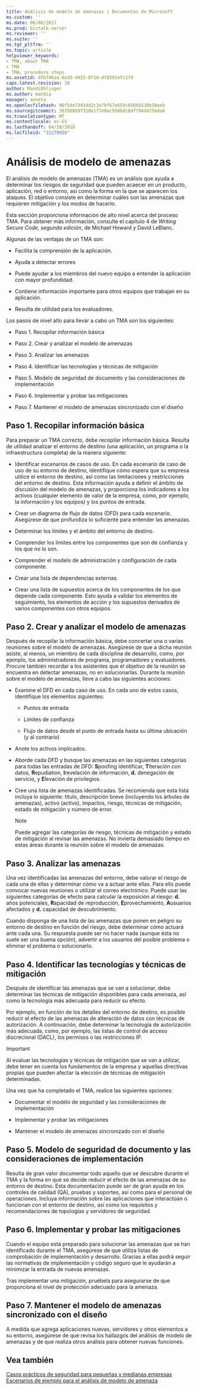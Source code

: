 ```yaml
---
title: Análisis de modelo de amenazas | Documentos de Microsoft
ms.custom: ''
ms.date: 06/08/2017
ms.prod: biztalk-server
ms.reviewer: ''
ms.suite: ''
ms.tgt_pltfrm: ''
ms.topic: article
helpviewer_keywords:
- TMA, about TMA
- TMA
- TMA, procedure steps
ms.assetid: dfbf46aa-0a35-4925-8718-df8591efc279
caps.latest.revision: 10
author: MandiOhlinger
ms.author: mandia
manager: anneta
ms.openlocfilehash: 06f5de73434d2c3a7bf67e659c6566b530b38aeb
ms.sourcegitcommit: 36350889f318e1f7e0ac9506dc8df794d475bda6
ms.translationtype: MT
ms.contentlocale: es-ES
ms.lasthandoff: 04/20/2018
ms.locfileid: "22279916"
---
```

# <a name="threat-model-analysis"></a>Análisis de modelo de amenazas
El análisis de modelo de amenazas (TMA) es un análisis que ayuda a determinar los riesgos de seguridad que pueden acaecer en un producto, aplicación, red o entorno, así como la forma en la que se aparecen los ataques. El objetivo consiste en determinar cuáles son las amenazas que requieren mitigación y los modos de hacerlo.  
  
 Esta sección proporciona información de alto nivel acerca del proceso TMA. Para obtener más información, consulte el capítulo 4 de *Writing Secure Code, segunda edición*, de Michael Howard y David LeBlanc.  
  
 Algunas de las ventajas de un TMA son:  
  
-   Facilita la comprensión de la aplicación.  
  
-   Ayuda a detectar errores  
  
-   Puede ayudar a los miembros del nuevo equipo a entender la aplicación con mayor profundidad.  
  
-   Contiene información importante para otros equipos que trabajan en su aplicación.  
  
-   Resulta de utilidad para los evaluadores.  
  
 Los pasos de nivel alto para llevar a cabo un TMA son los siguientes:  
  
-   Paso 1. Recopilar información básica  
  
-   Paso 2. Crear y analizar el modelo de amenazas  
  
-   Paso 3. Analizar las amenazas  
  
-   Paso 4. Identificar las tecnologías y técnicas de mitigación  
  
-   Paso 5. Modelo de seguridad de documento y las consideraciones de implementación  
  
-   Paso 6. Implementar y probar las mitigaciones  
  
-   Paso 7. Mantener el modelo de amenazas sincronizado con el diseño  
  
## <a name="step-1-collect-background-information"></a>Paso 1. Recopilar información básica  
 Para preparar un TMA correcto, debe recopilar información básica. Resulta de utilidad analizar el entorno de destino (una aplicación, un programa o la infraestructura completa) de la manera siguiente:  
  
-   Identificar escenarios de casos de uso. En cada escenario de caso de uso de su entorno de destino, identifique cómo espera que su empresa utilice el entorno de destino, así como las limitaciones y restricciones del entorno de destino. Esta información ayuda a definir el ámbito de discusión del modelo de amenazas, y proporciona los indicadores a los activos (cualquier elemento de valor de la empresa, como, por ejemplo, la información y los equipos) y los puntos de entrada.  
  
-   Crear un diagrama de flujo de datos (DFD) para cada escenario. Asegúrese de que profundiza lo suficiente para entender las amenazas.  
  
-   Determinar los límites y el ámbito del entorno de destino.  
  
-   Comprender los límites entre los componentes que son de confianza y los que no lo son.  
  
-   Comprender el modelo de administración y configuración de cada componente.  
  
-   Crear una lista de dependencias externas.  
  
-   Crear una lista de supuestos acerca de los componentes de los que depende cada componente. Esto ayuda a validar los elementos de seguimiento, los elementos de acción y los supuestos derivados de varios componentes con otros equipos.  
  
## <a name="step-2-create-and-analyze-the-threat-model"></a>Paso 2. Crear y analizar el modelo de amenazas  
 Después de recopilar la información básica, debe concertar una o varias reuniones sobre el modelo de amenazas. Asegúrese de que a dicha reunión asiste, al menos, un miembro de cada disciplina de desarrollo, como, por ejemplo, los administradores de programa, programadores y evaluadores. Procure también recordar a los asistentes que el objetivo de la reunión se encuentra en detectar amenazas, no en solucionarlas. Durante la reunión sobre el modelo de amenazas, lleve a cabo las siguientes acciones:  
  
-   Examine el DFD en cada caso de uso. En cada uno de estos casos, identifique los elementos siguientes:  
  
    -   Puntos de entrada  
  
    -   Límites de confianza  
  
    -   Flujo de datos desde el punto de entrada hasta su última ubicación (y al contrario)  
  
-   Anote los activos implicados.  
  
-   Aborde cada DFD y busque las amenazas en las siguientes categorías para todas las entradas de DFD: **S**poofing identificar, **T**lteración con datos, **R**epudiation, **I**revelación de información, **d.** denegación de servicio, y **E**levación de privilegios.  
  
-   Cree una lista de amenazas identificadas. Se recomienda que esta lista incluya lo siguiente: título, descripción breve (incluyendo los árboles de amenazas), activo (activo), impactos, riesgo, técnicas de mitigación, estado de mitigación y número de error.  
  
    > [!NOTE]
    >  Puede agregar las categorías de riesgo, técnicas de mitigación y estado de mitigación al revisar las amenazas. No invierta demasiado tiempo en estas áreas durante la reunión sobre el modelo de amenazas.  
  
## <a name="step-3-review-threats"></a>Paso 3. Analizar las amenazas  
 Una vez identificadas las amenazas del entorno, debe valorar el riesgo de cada una de ellas y determinar cómo va a actuar ante ellas. Para ello puede convocar nuevas reuniones o utilizar el correo electrónico. Puede usar las siguientes categorías de efecto para calcular la exposición al riesgo: **d.** años potenciales, **R**apacidad de reproducción, **E**provechamiento, **A**usuarios afectados y **d.** capacidad de descubrimiento.  
  
 Cuando disponga de una lista de las amenazas que ponen en peligro su entorno de destino en función del riesgo, debe determinar cómo actuará ante cada una. Su respuesta puede ser no hacer nada (aunque ésta no suele ser una buena opción), advertir a los usuarios del posible problema o eliminar el problema o solucionarlo.  
  
## <a name="step-4-identify-mitigation-techniques-and-technologies"></a>Paso 4. Identificar las tecnologías y técnicas de mitigación  
 Después de identificar las amenazas que se van a solucionar, debe determinar las técnicas de mitigación disponibles para cada amenaza, así como la tecnología más adecuada para reducir su efecto.  
  
 Por ejemplo, en función de los detalles del entorno de destino, es posible reducir el efecto de las amenazas de alteración de datos con técnicas de autorización. A continuación, debe determinar la tecnología de autorización más adecuada, como, por ejemplo, las listas de control de acceso discrecional (DACL), los permisos o las restricciones IP.  
  
> [!IMPORTANT]
>  Al evaluar las tecnologías y técnicas de mitigación que se van a utilizar, debe tener en cuenta los fundamentos de la empresa y aquellas directivas propias que pueden afectar la elección de técnicas de mitigación determinadas.  
  
 Una vez que ha completado el TMA, realice las siguientes opciones:  
  
-   Documentar el modelo de seguridad y las consideraciones de implementación  
  
-   Implementar y probar las mitigaciones  
  
-   Mantener el modelo de amenazas sincronizado con el diseño  
  
## <a name="step-5-document-security-model-and-deployment-considerations"></a>Paso 5. Modelo de seguridad de documento y las consideraciones de implementación  
 Resulta de gran valor documentar todo aquello que se descubre durante el TMA y la forma en que se decide reducir el efecto de las amenazas de su entorno de destino. Esta documentación puede ser de gran ayuda en los controles de calidad (QA), pruebas y soportes, así como para el personal de operaciones. Incluya información sobre las aplicaciones que interactúan o funcionan con el entorno de destino, así como los requisitos y recomendaciones de topologías y servidores de seguridad.  
  
## <a name="step-6-implement-and-test-mitigations"></a>Paso 6. Implementar y probar las mitigaciones  
 Cuando el equipo está preparado para solucionar las amenazas que se han identificado durante el TMA, asegúrese de que utiliza listas de comprobación de implementación y desarrollo. Gracias a ellas podrá seguir las normativas de implementación y código seguro que le ayudarán a minimizar la entrada de nuevas amenazas.  
  
 Tras implementar una mitigación, pruébela para asegurarse de que proporciona el nivel de protección adecuado para la amenaza.  
  
## <a name="step-7-keep-the-threat-model-in-sync-with-design"></a>Paso 7. Mantener el modelo de amenazas sincronizado con el diseño  
 A medida que agrega aplicaciones nuevas, servidores y otros elementos a su entorno, asegúrese de que revisa los hallazgos del análisis de modelo de amenazas y de que realiza otros análisis para obtener nuevas funciones.  
  
## <a name="see-also"></a>Vea también  
[Casos prácticos de seguridad para pequeñas y medianas empresas](../core/security-case-studies-for-small-to-medium-sized-companies.md)   
 [Escenarios de ejemplo para el análisis de modelo de amenaza](../core/sample-scenarios-for-threat-model-analysis.md)